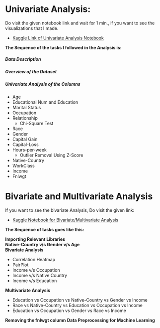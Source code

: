 # Univariate Analysis:
Do visit the given notebook link and wait for 1 min., if you want to see the visualizations that I made.
 - [Kaggle Link of Univariate Analysis Notebook](https://www.kaggle.com/gauravkumar008/univariate-analysis-with-plotly)

**The Sequence of the tasks I followed in the Analysis is:**

##### Data Description
##### Overview of the Dataset
##### Univariate Analysis of the Columns
 - Age
 - Educational Num and Education
 - Marital Status
 - Occupation
 - Relationship
   - Chi-Square Test
 - Race 
 - Gender
 - Capital Gain
 - Capital-Loss
 - Hours-per-week
   - Outlier Removal Using Z-Score
 - Native-Country
 - WorkClass
 - Income
 - Fnlwgt


# Bivariate and Multivariate Analysis
If you want to see the bivariate Analysis, Do visit the given link:
 - [Kaggle Notebook for Bivariate/Multivariate Analysis](https://www.kaggle.com/gauravkumar008/bivariate-multivariate-encoding-techniques)

**The Sequence of tasks goes like this:**

**Importing Relevant Libraries**<br>
**Native-Country v/s Gender v/s Age**<br>
**Bivariate Analysis**
 - Correlation Heatmap
 - PairPlot
 - Income v/s Occupation
 - Income v/s Native Country
 - Income v/s Education

**Multivariate Analysis**

 - Education vs Occupation vs Native-Country vs Gender vs Income
 - Race vs Native-Country vs Education vs Occupation vs Income
 - Education vs Occupation vs Gender vs Race vs Income

**Removing the fnlwgt column**
**Data Preprocessing for Machine Learning**
